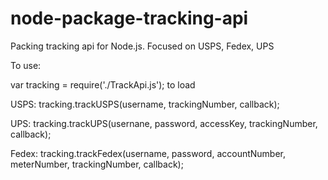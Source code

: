 node-package-tracking-api
=========================

Packing tracking api for Node.js. Focused on USPS, Fedex, UPS


To use:

var tracking = require('./TrackApi.js'); to load

USPS:
tracking.trackUSPS(username, trackingNumber, callback);

UPS:
tracking.trackUPS(usernane, password, accessKey, trackingNumber, callback);

Fedex:
tracking.trackFedex(username, password, accountNumber, meterNumber, trackingNumber, callback);

